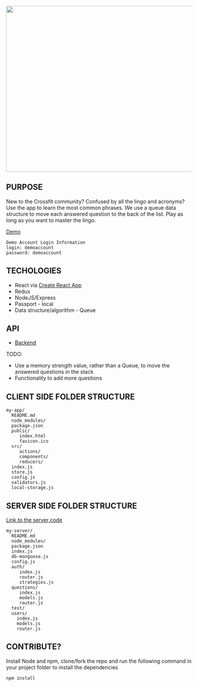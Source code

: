 <p align='center'>
    <img width='750' height='450'src='https://i.imgur.com/4FSc1th.png'>	
</p>

## PURPOSE

New to the Crossfit community? Confused by all the lingo and acronyms? Use the app to learn the most common phrases. We use a queue data structure to move each answered question to the back of the list. Play as long as you want to master the lingo.

[Demo](https://crossfitlingo.netlify.com)

```
Demo Account Login Information
login: demoaccount
password: demoaccount
```


## TECHOLOGIES
* React via [Create React App](https://github.com/facebookincubator/create-react-app)
* Redux
* NodeJS/Express 
* Passport - local
* Data structure/algorithm - Queue

## API

* [Backend](https://github.com/webbkyr/crossfit-terms-server)

TODO: 

* Use a memory strength value, rather than a Queue, to move the answered questions in the stack
* Functionality to add more questions

## CLIENT SIDE FOLDER STRUCTURE

    my-app/
      README.md
      node_modules/
      package.json
      public/
         index.html
         favicon.ico
      src/
         actions/
         components/
         reducers/
      index.js
      store.js
      config.js
      validators.js
      local-storage.js

## SERVER SIDE FOLDER STRUCTURE

[Link to the server code](https://github.com/webbkyr/crossfit-terms-server)

    my-server/
      README.md
      node_modules/
      package.json
      index.js
      db-mongoose.js
      config.js
      auth/
         index.js
         router.js
         strategies.js
      questions/
         index.js
         models.js
         router.js
      test/
      users/
        index.js
        models.js
        router.js

## CONTRIBUTE?

Install Node and npm, clone/fork the repo and run the following command in your project folder to install the dependencies
    
    npm install
